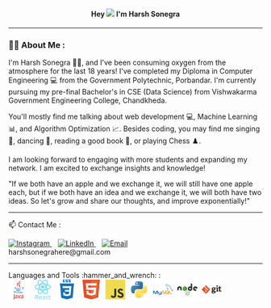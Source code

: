 # <p align="center" style="font-size:14px;">Hey <img src="https://media.giphy.com/media/hvRJCLFzcasrR4ia7z/giphy.gif" width="25"> I'm Harsh Sonegra</p>
<div id="header" align="center"> <div id="badges"> </div> </div> 

<hr>

### 👨‍💻 About Me : <br>
I'm Harsh Sonegra 🧑‍🎓, and I've been consuming oxygen from the atmosphere for the last 18 years! I've completed my Diploma in Computer Engineering 💻 from the Government Polytechnic, Porbandar. I'm currently pursuing my pre-final Bachelor's in CSE (Data Science) from Vishwakarma Government Engineering College, Chandkheda.

You'll mostly find me talking about web development 💻, Machine Learning 📊, and Algorithm Optimization 📈. Besides coding, you may find me singing 🎤, dancing 🕺, reading a good book 📖, or playing Chess ♟️.

I am looking forward to engaging with more students and expanding my network. I am excited to exchange insights and knowledge!

"If we both have an apple and we exchange it, we will still have one apple each, but if we both have an idea and we exchange it, we will both have two ideas. So let's grow and share our thoughts, and improve exponentially!"

<hr>

📫 Contact Me :
<p>
  <a href="https://www.instagram.com/e_harshlo" target="_blank">
    <img src="https://cdn-icons-png.flaticon.com/512/2111/2111463.png" alt="Instagram" width="30" height="30"/>
  </a>
  &nbsp;&nbsp;
  <a href="https://www.linkedin.com/in/harshsonegra/" target="_blank">
    <img src="https://cdn-icons-png.flaticon.com/512/174/174857.png" alt="LinkedIn" width="30" height="30"/>
  </a>
  &nbsp;&nbsp;
  
  <a href="mailto:harshsonegrahere@gmail.com" target="_blank">
    <img src="https://cdn-icons-png.flaticon.com/512/732/732200.png" alt="Email" width="30" height="30"/>
  </a>

  <br>
  harshsonegrahere@gmail.com

</p>
<hr>
Languages and Tools :hammer_and_wrench: :
<div> <img src="https://github.com/devicons/devicon/blob/master/icons/java/java-original-wordmark.svg" title="Java" alt="Java" width="40" height="40"/>&nbsp; <img src="https://github.com/devicons/devicon/blob/master/icons/react/react-original-wordmark.svg" title="React" alt="React" width="40" height="40"/>&nbsp; <img src="https://github.com/devicons/devicon/blob/master/icons/css3/css3-plain-wordmark.svg" title="CSS3" alt="CSS" width="40" height="40"/>&nbsp; <img src="https://github.com/devicons/devicon/blob/master/icons/html5/html5-original.svg" title="HTML5" alt="HTML" width="40" height="40"/>&nbsp; <img src="https://github.com/devicons/devicon/blob/master/icons/javascript/javascript-original.svg" title="JavaScript" alt="JavaScript" width="40" height="40"/>&nbsp; <img src="https://github.com/devicons/devicon/blob/master/icons/python/python-original.svg" title="Python" alt="Python" width="40" height="40"/>&nbsp; <img src="https://github.com/devicons/devicon/blob/master/icons/mysql/mysql-original-wordmark.svg" title="MySQL" alt="MySQL" width="40" height="40"/>&nbsp; <img src="https://github.com/devicons/devicon/blob/master/icons/nodejs/nodejs-original-wordmark.svg" title="NodeJS" alt="NodeJS" width="40" height="40"/>&nbsp; <img src="https://github.com/devicons/devicon/blob/master/icons/git/git-original-wordmark.svg" title="Git" alt="Git" width="40" height="40"/> </div>
